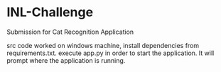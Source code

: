 # INL-Challenge
Submission for Cat Recognition Application

src code worked on windows machine, install dependencies from requirements.txt.
execute app.py in order to start the application. 
It will prompt where the application is running.

